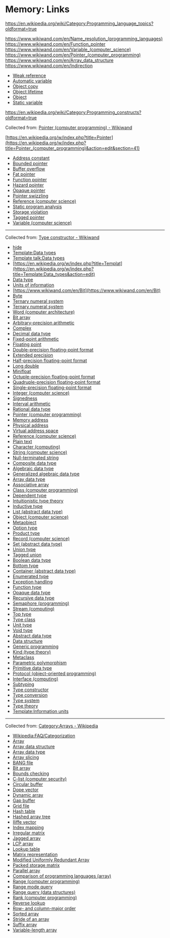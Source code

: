 # Memory: Links

https://en.wikipedia.org/wiki/Category:Programming_language_topics?oldformat=true

https://www.wikiwand.com/en/Name_resolution_(programming_languages)
https://www.wikiwand.com/en/Function_pointer
https://www.wikiwand.com/en/Variable_(computer_science)
https://www.wikiwand.com/en/Pointer_(computer_programming)
https://www.wikiwand.com/en/Array_data_structure
https://www.wikiwand.com/en/Indirection


- [Weak reference](https://www.wikiwand.com/en/Weak_reference)
- [Automatic variable](https://www.wikiwand.com/en/Automatic_variable)
- [Object copy](https://www.wikiwand.com/en/Object_copy)
- [Object lifetime](https://www.wikiwand.com/en/Object_lifetime)
- [Object](https://www.wikiwand.com/en/Object_(computer_science))
- [Static variable](https://www.wikiwand.com/en/Static_variable)


https://en.wikipedia.org/wiki/Category:Programming_constructs?oldformat=true


Collected from: [Pointer (computer programming) - Wikiwand](https://www.wikiwand.com/en/Pointer_(computer_programming))

[https://en.wikipedia.org/w/index.php?title=Pointer](https://en.wikipedia.org/w/index.php?title=Pointer_(computer_programming)&action=edit&section=41)
- [Address constant](https://www.wikiwand.com/en/Address_constant)
- [Bounded pointer](https://www.wikiwand.com/en/Bounded_pointer)
- [Buffer overflow](https://www.wikiwand.com/en/Buffer_overflow)
- [Fat pointer](https://www.wikiwand.com/en/Fat_pointer)
- [Function pointer](https://www.wikiwand.com/en/Function_pointer)
- [Hazard pointer](https://www.wikiwand.com/en/Hazard_pointer)
- [Opaque pointer](https://www.wikiwand.com/en/Opaque_pointer)
- [Pointer swizzling](https://www.wikiwand.com/en/Pointer_swizzling)
- [Reference (computer science)](https://www.wikiwand.com/en/Reference_(computer_science))
- [Static program analysis](https://www.wikiwand.com/en/Static_program_analysis)
- [Storage violation](https://www.wikiwand.com/en/Storage_violation)
- [Tagged pointer](https://www.wikiwand.com/en/Tagged_pointer)
- [Variable (computer science)](https://www.wikiwand.com/en/Variable_(computer_science))

---

Collected from: [Type constructor - Wikiwand](https://www.wikiwand.com/en/Type_constructor)


- [hide](https://www.wikiwand.com/en/Type_constructor#)
- [Template:Data types](https://www.wikiwand.com/en/Template:Data_types)
- [Template talk:Data types](https://www.wikiwand.com/en/Template_talk:Data_types)
- [https://en.wikipedia.org/w/index.php?title=Templat](https://en.wikipedia.org/w/index.php?title=Template:Data_types&action=edit)
- [Data type](https://www.wikiwand.com/en/Data_type)
- [Units of information](https://www.wikiwand.com/en/Units_of_information)
- [https://www.wikiwand.com/en/Bit](https://www.wikiwand.com/en/Bit)
- [Byte](https://www.wikiwand.com/en/Byte)
- [Ternary numeral system](https://www.wikiwand.com/en/Ternary_numeral_system)
- [Ternary numeral system](https://www.wikiwand.com/en/Ternary_numeral_system#Tryte)
- [Word (computer architecture)](https://www.wikiwand.com/en/Word_(computer_architecture))
- [Bit array](https://www.wikiwand.com/en/Bit_array)
- [Arbitrary-precision arithmetic](https://www.wikiwand.com/en/Arbitrary-precision_arithmetic)
- [Complex](https://www.wikiwand.com/en/Complex_data_type)
- [Decimal data type](https://www.wikiwand.com/en/Decimal_data_type)
- [Fixed-point arithmetic](https://www.wikiwand.com/en/Fixed-point_arithmetic)
- [Floating point](https://www.wikiwand.com/en/Floating_point)
- [Double-precision floating-point format](https://www.wikiwand.com/en/Double-precision_floating-point_format)
- [Extended precision](https://www.wikiwand.com/en/Extended_precision)
- [Half-precision floating-point format](https://www.wikiwand.com/en/Half-precision_floating-point_format)
- [Long double](https://www.wikiwand.com/en/Long_double)
- [Minifloat](https://www.wikiwand.com/en/Minifloat)
- [Octuple-precision floating-point format](https://www.wikiwand.com/en/Octuple-precision_floating-point_format)
- [Quadruple-precision floating-point format](https://www.wikiwand.com/en/Quadruple-precision_floating-point_format)
- [Single-precision floating-point format](https://www.wikiwand.com/en/Single-precision_floating-point_format)
- [Integer (computer science)](https://www.wikiwand.com/en/Integer_(computer_science))
- [Signedness](https://www.wikiwand.com/en/Signedness)
- [Interval arithmetic](https://www.wikiwand.com/en/Interval_arithmetic#Implementations)
- [Rational data type](https://www.wikiwand.com/en/Rational_data_type)
- [Pointer (computer programming)](https://www.wikiwand.com/en/Pointer_(computer_programming))
- [Memory address](https://www.wikiwand.com/en/Memory_address)
- [Physical address](https://www.wikiwand.com/en/Physical_address)
- [Virtual address space](https://www.wikiwand.com/en/Virtual_address_space)
- [Reference (computer science)](https://www.wikiwand.com/en/Reference_(computer_science))
- [Plain text](https://www.wikiwand.com/en/Plain_text)
- [Character (computing)](https://www.wikiwand.com/en/Character_(computing))
- [String (computer science)](https://www.wikiwand.com/en/String_(computer_science))
- [Null-terminated string](https://www.wikiwand.com/en/Null-terminated_string)
- [Composite data type](https://www.wikiwand.com/en/Composite_data_type)
- [Algebraic data type](https://www.wikiwand.com/en/Algebraic_data_type)
- [Generalized algebraic data type](https://www.wikiwand.com/en/Generalized_algebraic_data_type)
- [Array data type](https://www.wikiwand.com/en/Array_data_type)
- [Associative array](https://www.wikiwand.com/en/Associative_array)
- [Class (computer programming)](https://www.wikiwand.com/en/Class_(computer_programming))
- [Dependent type](https://www.wikiwand.com/en/Dependent_type)
- [Intuitionistic type theory](https://www.wikiwand.com/en/Intuitionistic_type_theory#Equality_type)
- [Inductive type](https://www.wikiwand.com/en/Inductive_type)
- [List (abstract data type)](https://www.wikiwand.com/en/List_(abstract_data_type))
- [Object (computer science)](https://www.wikiwand.com/en/Object_(computer_science))
- [Metaobject](https://www.wikiwand.com/en/Metaobject)
- [Option type](https://www.wikiwand.com/en/Option_type)
- [Product type](https://www.wikiwand.com/en/Product_type)
- [Record (computer science)](https://www.wikiwand.com/en/Record_(computer_science))
- [Set (abstract data type)](https://www.wikiwand.com/en/Set_(abstract_data_type))
- [Union type](https://www.wikiwand.com/en/Union_type)
- [Tagged union](https://www.wikiwand.com/en/Tagged_union)
- [Boolean data type](https://www.wikiwand.com/en/Boolean_data_type)
- [Bottom type](https://www.wikiwand.com/en/Bottom_type)
- [Container (abstract data type)](https://www.wikiwand.com/en/Container_(abstract_data_type))
- [Enumerated type](https://www.wikiwand.com/en/Enumerated_type)
- [Exception handling](https://www.wikiwand.com/en/Exception_handling)
- [Function type](https://www.wikiwand.com/en/Function_type)
- [Opaque data type](https://www.wikiwand.com/en/Opaque_data_type)
- [Recursive data type](https://www.wikiwand.com/en/Recursive_data_type)
- [Semaphore (programming)](https://www.wikiwand.com/en/Semaphore_(programming))
- [Stream (computing)](https://www.wikiwand.com/en/Stream_(computing))
- [Top type](https://www.wikiwand.com/en/Top_type)
- [Type class](https://www.wikiwand.com/en/Type_class)
- [Unit type](https://www.wikiwand.com/en/Unit_type)
- [Void type](https://www.wikiwand.com/en/Void_type)
- [Abstract data type](https://www.wikiwand.com/en/Abstract_data_type)
- [Data structure](https://www.wikiwand.com/en/Data_structure)
- [Generic programming](https://www.wikiwand.com/en/Generic_programming)
- [Kind (type theory)](https://www.wikiwand.com/en/Kind_(type_theory))
- [Metaclass](https://www.wikiwand.com/en/Metaclass)
- [Parametric polymorphism](https://www.wikiwand.com/en/Parametric_polymorphism)
- [Primitive data type](https://www.wikiwand.com/en/Primitive_data_type)
- [Protocol (object-oriented programming)](https://www.wikiwand.com/en/Protocol_(object-oriented_programming))
- [Interface (computing)](https://www.wikiwand.com/en/Interface_(computing)#Software_interfaces_in_object-oriented_languages)
- [Subtyping](https://www.wikiwand.com/en/Subtyping)
- [Type constructor](https://www.wikiwand.com/en/undefined)
- [Type conversion](https://www.wikiwand.com/en/Type_conversion)
- [Type system](https://www.wikiwand.com/en/Type_system)
- [Type theory](https://www.wikiwand.com/en/Type_theory)
- [Template:Information units](https://www.wikiwand.com/en/Template:Information_units)






---

Collected from: [Category:Arrays - Wikipedia](https://en.wikipedia.org/wiki/Category:Arrays?oldformat=true)


- [Wikipedia:FAQ/Categorization](https://en.wikipedia.org/wiki/Wikipedia:FAQ/Categorization#Why_might_a_category_list_not_be_up_to_date?)
- [Array](https://en.wikipedia.org/wiki/Array)
- [Array data structure](https://en.wikipedia.org/wiki/Array_data_structure)
- [Array data type](https://en.wikipedia.org/wiki/Array_data_type)
- [Array slicing](https://en.wikipedia.org/wiki/Array_slicing)
- [BANG file](https://en.wikipedia.org/wiki/BANG_file)
- [Bit array](https://en.wikipedia.org/wiki/Bit_array)
- [Bounds checking](https://en.wikipedia.org/wiki/Bounds_checking)
- [C-list (computer security)](https://en.wikipedia.org/wiki/C-list_(computer_security))
- [Circular buffer](https://en.wikipedia.org/wiki/Circular_buffer)
- [Dope vector](https://en.wikipedia.org/wiki/Dope_vector)
- [Dynamic array](https://en.wikipedia.org/wiki/Dynamic_array)
- [Gap buffer](https://en.wikipedia.org/wiki/Gap_buffer)
- [Grid file](https://en.wikipedia.org/wiki/Grid_file)
- [Hash table](https://en.wikipedia.org/wiki/Hash_table)
- [Hashed array tree](https://en.wikipedia.org/wiki/Hashed_array_tree)
- [Iliffe vector](https://en.wikipedia.org/wiki/Iliffe_vector)
- [Index mapping](https://en.wikipedia.org/wiki/Index_mapping)
- [Irregular matrix](https://en.wikipedia.org/wiki/Irregular_matrix)
- [Jagged array](https://en.wikipedia.org/wiki/Jagged_array)
- [LCP array](https://en.wikipedia.org/wiki/LCP_array)
- [Lookup table](https://en.wikipedia.org/wiki/Lookup_table)
- [Matrix representation](https://en.wikipedia.org/wiki/Matrix_representation)
- [Modified Uniformly Redundant Array](https://en.wikipedia.org/wiki/Modified_Uniformly_Redundant_Array)
- [Packed storage matrix](https://en.wikipedia.org/wiki/Packed_storage_matrix)
- [Parallel array](https://en.wikipedia.org/wiki/Parallel_array)
- [Comparison of programming languages (array)](https://en.wikipedia.org/wiki/Comparison_of_programming_languages_(array))
- [Range (computer programming)](https://en.wikipedia.org/wiki/Range_(computer_programming))
- [Range mode query](https://en.wikipedia.org/wiki/Range_mode_query)
- [Range query (data structures)](https://en.wikipedia.org/wiki/Range_query_(data_structures))
- [Rank (computer programming)](https://en.wikipedia.org/wiki/Rank_(computer_programming))
- [Reverse lookup](https://en.wikipedia.org/wiki/Reverse_lookup)
- [Row- and column-major order](https://en.wikipedia.org/wiki/Row-_and_column-major_order)
- [Sorted array](https://en.wikipedia.org/wiki/Sorted_array)
- [Stride of an array](https://en.wikipedia.org/wiki/Stride_of_an_array)
- [Suffix array](https://en.wikipedia.org/wiki/Suffix_array)
- [Variable-length array](https://en.wikipedia.org/wiki/Variable-length_array)